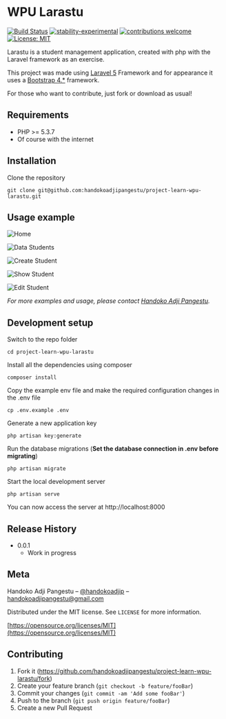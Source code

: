 # WPU Larastu

[![Build Status](https://travis-ci.org/dwyl/esta.svg?branch=master)](https://github.com/handokoadjipangestu/project-learn-wpu-larastu)
[![stability-experimental](https://img.shields.io/badge/stability-experimental-orange.svg)](https://github.com/handokoadjipangestu/project-learn-wpu-larastu)
[![contributions welcome](https://img.shields.io/badge/contributions-welcome-brightgreen.svg?style=flat)](https://github.com/handokoadjipangestu/project-learn-wpu-larastu/fork)
[![License: MIT](https://img.shields.io/badge/License-MIT-yellow.svg)](https://opensource.org/licenses/MIT)

Larastu is a student management application, created with php with the Laravel framework as an exercise.

This project was made using [Laravel 5](https://laravel.com/docs/5.x/releases) Framework and for appearance it uses a [Bootstrap 4.\*](https://getbootstrap.com/docs/4.0/getting-started/introduction/) framework.

For those who want to contribute, just fork or download as usual!

## Requirements

-   PHP >= 5.3.7
-   Of course with the internet

## Installation

Clone the repository

    git clone git@github.com:handokoadjipangestu/project-learn-wpu-larastu.git

## Usage example

![Home](http://bebaskripsi.000webhostapp.com/project-learn-wpu-larastu/home.png?)

![Data Students](http://bebaskripsi.000webhostapp.com/project-learn-wpu-larastu/data-students.png?)

![Create Student](http://bebaskripsi.000webhostapp.com/project-learn-wpu-larastu/create-student.png?)

![Show Student](http://bebaskripsi.000webhostapp.com/project-learn-wpu-larastu/show-Student.png?)

![Edit Student](http://bebaskripsi.000webhostapp.com/project-learn-wpu-larastu/edit-student.png?)

_For more examples and usage, please contact [Handoko Adji Pangestu](https://www.instagram.com/handokoadjip/)._

## Development setup

Switch to the repo folder

    cd project-learn-wpu-larastu

Install all the dependencies using composer

    composer install

Copy the example env file and make the required configuration changes in the .env file

    cp .env.example .env

Generate a new application key

    php artisan key:generate

Run the database migrations (**Set the database connection in .env before migrating**)

    php artisan migrate

Start the local development server

    php artisan serve

You can now access the server at http://localhost:8000

## Release History

-   0.0.1
    -   Work in progress

## Meta

Handoko Adji Pangestu – [@handokoadjip](https://www.instagram.com/handokoadjip/) – handokoadjipangestu@gmail.com

Distributed under the MIT license. See `LICENSE` for more information.

[https://opensource.org/licenses/MIT](https://opensource.org/licenses/MIT)

## Contributing

1. Fork it (<https://github.com/handokoadjipangestu/project-learn-wpu-larastu/fork>)
2. Create your feature branch (`git checkout -b feature/fooBar`)
3. Commit your changes (`git commit -am 'Add some fooBar'`)
4. Push to the branch (`git push origin feature/fooBar`)
5. Create a new Pull Request
